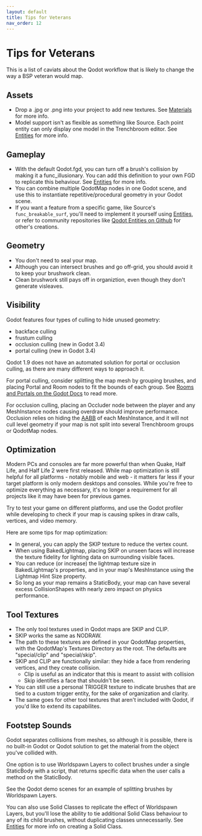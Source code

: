 ```yaml
---
layout: default
title: Tips for Veterans
nav_order: 12
---
```


# Tips for Veterans

This is a list of caviats about the Qodot workflow that is likely to change the way a BSP veteran would map.

## Assets

- Drop a .jpg or .png into your project to add new textures. See [Materials](materials.md) for more info.
- Model support isn't as flexible as something like Source. Each point entity can only display one model in the Trenchbroom editor. See [Entities](entities.md) for more info.

## Gameplay
- With the default Qodot.fgd, you can turn off a brush's collision by making it a func_illusionary. You can add this definition to your own FGD to replicate this behaviour. See [Entities](entites.md) for more info.
- You can combine multiple QodotMap nodes in one Godot scene, and use this to instantiate repetitive/procedural geometry in your Godot scene.
- If you want a feature from a specific game, like Source's `func_breakable_surf`, you'll need to implement it yourself using [Entities](entites.md), or refer to community repositories like [Qodot Entities on Github](https://github.com/RhapsodyInGeek/qodot-entities) for other's creations.

## Geometry

- You don't need to seal your map.
- Although you can intersect brushes and go off-grid, you should avoid it to keep your brushwork clean.
- Clean brushwork still pays off in organiztion, even though they don't generate visleaves.

## Visibility

Godot features four types of culling to hide unused geometry:  
- backface culling
- frustum culling
- occlusion culling (new in Godot 3.4)
- portal culling (new in Godot 3.4)

Qodot 1.9 does not have an automated solution for portal or occlusion culling, as there are many different ways to approach it.

For portal culling, consider splitting the map mesh by grouping brushes, and placing Portal and Room nodes to fit the bounds of each group. See [Rooms and Portals on the Godot Docs](https://docs.godotengine.org/en/stable/tutorials/3d/portals/index.html) to read more.

For occlusion culling, placing an Occluder node between the player and any MeshInstance nodes causing overdraw should improve performance. Occlusion relies on hiding the [AABB](https://docs.godotengine.org/en/stable/classes/class_aabb.html) of each MeshInstance, and it will not cull level geometry if your map is not split into several Trenchbroom groups or QodotMap nodes.

## Optimization

Modern PCs and consoles are far more powerful than when Quake, Half Life, and Half Life 2 were first released. While map optimization is still helpful for all platforms - notably mobile and web - it matters far less if your target platform is only modern desktops and consoles. While you're free to optimize everything as necessary, it's no longer a requirement for all projects like it may have been for previous games.

Try to test your game on different platforms, and use the Godot profiler while developing to check if your map is causing spikes in draw calls, vertices, and video memory.

Here are some tips for map optimization:

- In general, you can apply the SKIP texture to reduce the vertex count.
- When using BakedLightmap, placing SKIP on unseen faces will increase the texture fidelity for lighting data on surrounding visible faces.
- You can reduce (or increase) the lightmap texture size in BakedLightmap's properties, and in your map's MeshInstance using the Lightmap Hint Size property.
- So long as your map remains a StaticBody, your map can have several excess CollisionShapes with nearly zero impact on physics performance.

## Tool Textures

- The only tool textures used in Qodot maps are SKIP and CLIP.
- SKIP works the same as NODRAW.
- The path to these textures are defined in your QodotMap properties, with the QodotMap's Textures Directory as the root. The defaults are "special/clip" and "special/skip".
- SKIP and CLIP are functionally similar: they hide a face from rendering vertices, and they create collision.
	- Clip is useful as an indicator that this is meant to assist with collision
	- Skip identifies a face that shouldn't be seen.
- You can still use a personal TRIGGER texture to indicate brushes that are tied to a custom trigger entity, for the sake of organization and clarity.
- The same goes for other tool textures that aren't included with Qodot, if you'd like to extend its capabilites.

## Footstep Sounds

Godot separates collisions from meshes, so although it is possible, there is no built-in Godot or Qodot solution to get the material from the object you've collided with.

One option is to use Worldspawn Layers to collect brushes under a single StaticBody with a script, that returns specific data when the user calls a method on the StaticBody.

See the Qodot demo scenes for an example of splitting brushes by Worldspawn Layers.

You can also use Solid Classes to replicate the effect of Worldspawn Layers, but you'll lose the ability to tie additional Solid Class behaviour to any of its child brushes, without duplicating classes unnecessarily. See [Entities](entities.md) for more info on creating a Solid Class.

